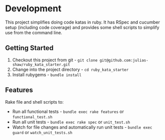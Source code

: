 # Development

This project simplifies doing code katas in ruby. It has RSpec and cucumber setup (including code coverage) and provides some shell scripts to simplify use from the command line.

## Getting Started

1. Checkout this project from git - `git clone git@github.com:julias-shaw/ruby_kata_starter.git`
1. Change into the project directory - `cd ruby_kata_starter`
1. Install rubygems - `bundle install`


## Features

Rake file and shell scripts to:

* Run all functional tests - `bundle exec rake features` or `functional_test.sh`
* Run all unit tests - `bundle exec rake spec` or `unit_test.sh`
* Watch for file changes and automatically run unit tests - `bundle exec guard` or `watch_unit_tests.sh`


